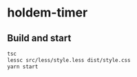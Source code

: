 # holdem-timer

## Build and start

```bash
tsc
lessc src/less/style.less dist/style.css
yarn start
```

